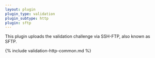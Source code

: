 ```yaml
---
layout: plugin
plugin_type: validation
plugin_subtype: http
plugin: sftp
---
```

This plugin uploads the validation challenge via SSH-FTP, also known as SFTP.

{% include validation-http-common.md %}